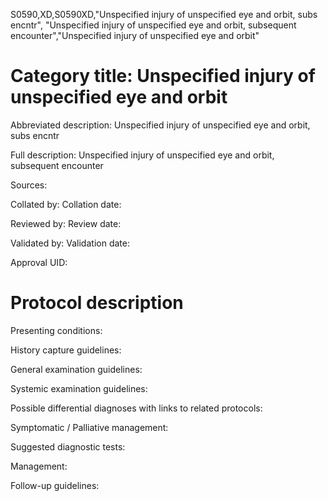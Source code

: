 S0590,XD,S0590XD,"Unspecified injury of unspecified eye and orbit, subs encntr", "Unspecified injury of unspecified eye and orbit, subsequent encounter","Unspecified injury of unspecified eye and orbit"
# Category title: Unspecified injury of unspecified eye and orbit

Abbreviated description: Unspecified injury of unspecified eye and orbit, subs encntr

Full description: Unspecified injury of unspecified eye and orbit, subsequent encounter

Sources:

Collated by:
Collation date:

Reviewed by:
Review date:

Validated by:
Validation date:

Approval UID:

# Protocol description

Presenting conditions:

History capture guidelines:

General examination guidelines:

Systemic examination guidelines:

Possible differential diagnoses with links to related protocols:

Symptomatic / Palliative management:

Suggested diagnostic tests:

Management:

Follow-up guidelines:
